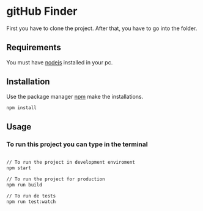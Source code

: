 # gitHub Finder

First you have to clone the project. After that, you have to go into the folder.

## Requirements

You must have [nodejs](https://nodejs.org/es/) installed in your pc.

## Installation

Use the package manager [npm](https://www.npmjs.com/) make the installations.

```bash
npm install
```

## Usage

### To run this project you can type in the terminal

```bash

// To run the project in development enviroment
npm start

// To run the project for production
npm run build

// To run de tests
npm run test:watch

```
